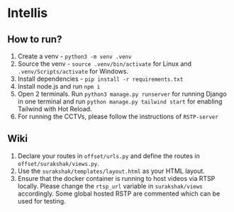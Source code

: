 # Intellis

## How to run?

1. Create a venv - `python3 -m venv .venv`
2. Source the venv - `source .venv/bin/activate` for Linux and `.venv/Scripts/activate` for Windows.
3. Install dependencies - `pip install -r requirements.txt`
4. Install node.js and run `npm i`
5. Open 2 terminals. Run `python3 manage.py runserver` for running Django in one terminal and run `python manage.py tailwind start` for enabling Tailwind with Hot Reload.
6. For running the CCTVs, please follow the instructions of `RSTP-server`

## Wiki

1. Declare your routes in `offset/urls.py` and define the routes in `offset/surakshak/views.py`.
2. Use the `surakshak/templates/layout.html` as your HTML layout.
3. Ensure that the docker container is running to host videos via RTSP locally. Please change the `rtsp_url` variable in `surakshak/views` accordingly. Some global hosted RSTP are commented which can be used for testing.
